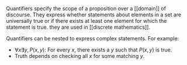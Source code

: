 Quantifiers specify the scope of a proposition over a [[domain]] of discourse. They express whether statements about elements in a set are universally true or if there exists at least one element for which the statement is true. they are used in [[discrete mathematics]].

Quantifiers can be nested to express complex statements. For example:

- $\forall x \exists y, P(x, y)$: For every $x$, there exists a $y$ such that $P(x, y)$ is true.
- Truth depends on checking all $x$ for some matching $y$.